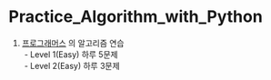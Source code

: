 # Practice_Algorithm_with_Python
1. [프로그래머스](https://programmers.co.kr) 의 알고리즘 연습  
  - Level 1(Easy) 하루 5문제  
  - Level 2(Easy) 하루 3문제  
